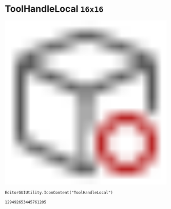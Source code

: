 # ToolHandleLocal `16x16`
<img src="/img/ToolHandleLocal.png" width=512 height=512>

``` CSharp
EditorGUIUtility.IconContent("ToolHandleLocal")
```
```
129492653445761205
```
